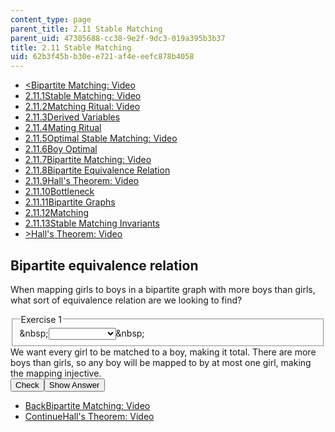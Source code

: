 ```yaml
---
content_type: page
parent_title: 2.11 Stable Matching
parent_uid: 47305688-cc38-9e2f-9dc3-019a395b3b37
title: 2.11 Stable Matching
uid: 62b3f45b-b30e-e721-af4e-eefc878b4058
---
```

<ul class="navigation pagination"><li id="top_bck_btn"><a href='/courses/electrical-engineering-and-computer-science/6-042j-mathematics-for-computer-science-spring-2015/structures/stable-matching/bipartite-matching-video';><<span>Bipartite Matching: Video</span></a></li><li id="flp_btn_1" ><a href='/courses/electrical-engineering-and-computer-science/6-042j-mathematics-for-computer-science-spring-2015/structures/stable-matching'>2.11.1<span>Stable Matching: Video</span></a></li><li id="flp_btn_2" ><a href='/courses/electrical-engineering-and-computer-science/6-042j-mathematics-for-computer-science-spring-2015/structures/stable-matching/matching-ritual-video'>2.11.2<span>Matching Ritual: Video</span></a></li><li id="flp_btn_3" ><a href='/courses/electrical-engineering-and-computer-science/6-042j-mathematics-for-computer-science-spring-2015/structures/stable-matching/derived-variables-0'>2.11.3<span>Derived Variables</span></a></li><li id="flp_btn_4" ><a href='/courses/electrical-engineering-and-computer-science/6-042j-mathematics-for-computer-science-spring-2015/structures/stable-matching/mating-ritual-0'>2.11.4<span>Mating Ritual</span></a></li><li id="flp_btn_5" ><a href='/courses/electrical-engineering-and-computer-science/6-042j-mathematics-for-computer-science-spring-2015/structures/stable-matching/optimal-stable-matching-video'>2.11.5<span>Optimal Stable Matching: Video</span></a></li><li id="flp_btn_6" ><a href='/courses/electrical-engineering-and-computer-science/6-042j-mathematics-for-computer-science-spring-2015/structures/stable-matching/boy-optimal'>2.11.6<span>Boy Optimal</span></a></li><li id="flp_btn_7" ><a href='/courses/electrical-engineering-and-computer-science/6-042j-mathematics-for-computer-science-spring-2015/structures/stable-matching/bipartite-matching-video'>2.11.7<span>Bipartite Matching: Video</span></a></li><li id="flp_btn_8" class="button_selected"><a href='/courses/electrical-engineering-and-computer-science/6-042j-mathematics-for-computer-science-spring-2015/structures/stable-matching/bipartite-equivalence-relation'>2.11.8<span>Bipartite Equivalence Relation</span></a></li><li id="flp_btn_9" ><a href='/courses/electrical-engineering-and-computer-science/6-042j-mathematics-for-computer-science-spring-2015/structures/stable-matching/hall-s-theorem-video'>2.11.9<span>Hall's Theorem: Video</span></a></li><li id="flp_btn_10" ><a href='/courses/electrical-engineering-and-computer-science/6-042j-mathematics-for-computer-science-spring-2015/structures/stable-matching/bottleneck-3'>2.11.10<span>Bottleneck</span></a></li><li id="flp_btn_11" ><a href='/courses/electrical-engineering-and-computer-science/6-042j-mathematics-for-computer-science-spring-2015/structures/stable-matching/bipartite-graphs-5'>2.11.11<span>Bipartite Graphs</span></a></li><li id="flp_btn_12" ><a href='/courses/electrical-engineering-and-computer-science/6-042j-mathematics-for-computer-science-spring-2015/structures/stable-matching/matching'>2.11.12<span>Matching</span></a></li><li id="flp_btn_13" ><a href='/courses/electrical-engineering-and-computer-science/6-042j-mathematics-for-computer-science-spring-2015/structures/stable-matching/stable-matching-invariants'>2.11.13<span>Stable Matching Invariants</span></a></li><li id="top_continue_btn"><a href='/courses/electrical-engineering-and-computer-science/6-042j-mathematics-for-computer-science-spring-2015/structures/stable-matching/hall-s-theorem-video';>><span>Hall's Theorem: Video</span></a></li></ul><h2 class="subhead">Bipartite equivalence relation</h2><div class="self_assessment">
<div id="Q1_div" class="problem_question"><p display_name="Bipartite equivalence relation" url_name="Bipartite_equivalence_relation_0">When mapping girls to boys in a bipartite graph with more boys than girls, what sort of equivalence relation are we looking to find?</p><fieldset><legend class="visually-hidden">Exercise 1</legend><div class="choice"><label id="Q1_label"><span id="Q1_aria_status" tabindex="-1" class="visually-hidden">&amp;nbsp;</span><select onchange="numericTypedOrDropDownSelected(1)" id="Q1_select" class="problem_text_input"><option correct="false"></option><option correct="false">total surjection</option><option correct="true">total injection</option><option correct="false">total bijection</option></select><span style="display:none;" id="Q1_ans_span" tabindex="-1">  total injection</span><span id="Q1_normal_status" class="nostatus" aria-hidden="true">&amp;nbsp;</span></label></div></fieldset></div><div id="S1_div" class="problem_solution" tabindex="-1" display_name="Bipartite equivalence relation" url_name="Bipartite_equivalence_relation_2"> We want every girl to be matched to a boy, making it total. There are more boys than girls, so any boy will be mapped to by at most one girl, making the mapping injective. </div><div class="action"><button id="Q1_button" onclick="checkAnswer({1: 'optionresponse'})" class="problem_mo_button">Check</button><button id="Q1_button_show" onclick="showHideSolution({1: 'optionresponse'}, 1, [1])" class="problem_mo_button">Show Answer</button></div></div><ul class="navigation progress"><li id="bck_btn"><a href='/courses/electrical-engineering-and-computer-science/6-042j-mathematics-for-computer-science-spring-2015/structures/stable-matching/bipartite-matching-video';>Back<span>Bipartite Matching: Video</span></a></li><li id="continue_btn"><a href='/courses/electrical-engineering-and-computer-science/6-042j-mathematics-for-computer-science-spring-2015/structures/stable-matching/hall-s-theorem-video';>Continue<span>Hall's Theorem: Video</span></a></li></ul>